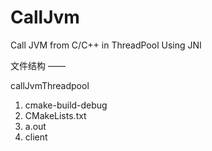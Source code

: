 # CallJvm

Call JVM from C/C++ in ThreadPool Using JNI

文件结构 ——

callJvmThreadpool
1. cmake-build-debug
2. CMakeLists.txt
3. a.out
4. client
